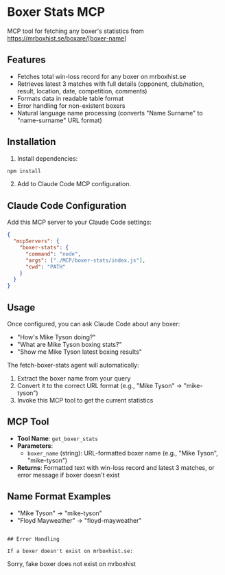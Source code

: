 # Boxer Stats MCP

MCP tool for fetching any boxer's statistics from <https://mrboxhist.se/boxare/[boxer-name>]

## Features

- Fetches total win-loss record for any boxer on mrboxhist.se
- Retrieves latest 3 matches with full details (opponent, club/nation, result, location, date, competition, comments)
- Formats data in readable table format
- Error handling for non-existent boxers
- Natural language name processing (converts "Name Surname" to "name-surname" URL format)

## Installation

1. Install dependencies:

```bash
npm install
```

2. Add to Claude Code MCP configuration.

## Claude Code Configuration

Add this MCP server to your Claude Code settings:

```json
{
  "mcpServers": {
    "boxer-stats": {
      "command": "node",
      "args": ["./MCP/boxer-stats/index.js"],
      "cwd": "PATH"
    }
  }
}
```

## Usage

Once configured, you can ask Claude Code about any boxer:

- "How's Mike Tyson doing?"
- "What are Mike Tyson boxing stats?"
- "Show me Mike Tyson latest boxing results"

The fetch-boxer-stats agent will automatically:

1. Extract the boxer name from your query
2. Convert it to the correct URL format (e.g., "Mike Tyson" → "mike-tyson")
3. Invoke this MCP tool to get the current statistics

## MCP Tool

- **Tool Name**: `get_boxer_stats`
- **Parameters**:
  - `boxer_name` (string): URL-formatted boxer name (e.g., "Mike Tyson", "mike-tyson")
- **Returns**: Formatted text with win-loss record and latest 3 matches, or error message if boxer doesn't exist

## Name Format Examples

- "Mike Tyson" → "mike-tyson"  
- "Floyd Mayweather" → "floyd-mayweather"

```

## Error Handling

If a boxer doesn't exist on mrboxhist.se:

```

Sorry, fake boxer does not exist on mrboxhist

```

